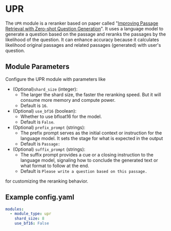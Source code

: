 # UPR

The `UPR` module is a reranker based on paper called "[Improving Passage Retrieval with Zero-shot Question Generation](https://arxiv.org/abs/2204.07496)". It uses a language model to generate a question based on the passage and reranks the passages by the likelihood of the question. It can enhance accuracy because it calculates likelihood original passages and related passages (generated) with user's question. 

## **Module Parameters**

Configure the UPR module with parameters like 
- (Optional)`shard_size` (integer): 
  - The larger the shard size, the faster the reranking speed.
          But it will consume more memory and compute power.
  - Default is `16`.
- (Optional) `use_bf16` (boolean):
  - Whether to use bfloat16 for the model. 
  - Default is `False`.
- (Optional) `prefix_prompt` (strings):
  - The prefix prompt serves as the initial context or instruction for the language model.
        It sets the stage for what is expected in the output 
  - Default is `Passage: `
- (Optional) `suffix_prompt` (strings):
  - The suffix prompt provides a cue or a closing instruction to the language model,
              signaling how to conclude the generated text or what format to follow at the end.
  - Default is `Please write a question based on this passage.`

for customizing the reranking behavior.

## **Example config.yaml**
```yaml
modules:
  - module_type: upr
    shard_size: 8
    use_bf16: False
```
